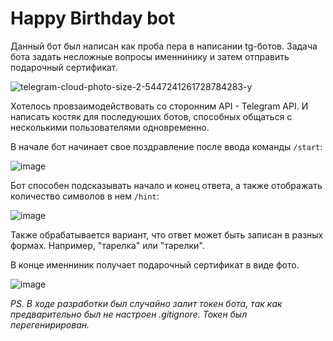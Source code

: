 # Happy Birthday bot

Данный бот был написан как проба пера в написании tg-ботов. 
Задача бота задать несложные вопросы именнинику и затем отправить подарочный сертификат.

![telegram-cloud-photo-size-2-5447241261728784283-y](https://github.com/user-attachments/assets/84afae53-c41f-419e-a465-0447e34a8251)

Хотелось провзаимодействовать со сторонним API - Telegram API. И написать костяк для последуюших ботов, способных общаться с несколькими пользователями одновременно.

В начале бот начинает свое поздравление после ввода команды `/start`:

![image](https://github.com/user-attachments/assets/69c3b0ef-cea8-4b44-a9bf-e62f4b656f65)

Бот способен подсказывать начало и конец ответа, а также отображать количество символов в нем `/hint`:

![image](https://github.com/user-attachments/assets/69a54e35-d28b-40a2-b80a-c795e314d688)

Также обрабатывается вариант, что ответ может быть записан в разных формах. Например, "тарелка" или "тарелки".

В конце именниник получает подарочный сертификат в виде фото.

![image](https://github.com/user-attachments/assets/915c1681-28c9-476b-92e0-01bbfba40273)



*PS. В ходе разработки был случайно залит токен бота, так как предварительно был не настроен .gitignore. Токен был перегенирирован.*
